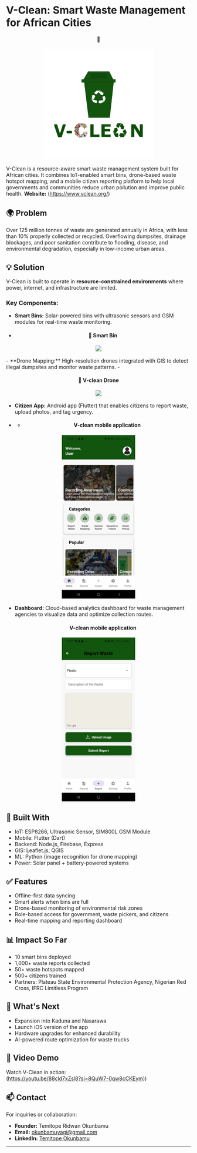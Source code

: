 # V-Clean: Smart Waste Management for African Cities
<h4 align="center">🔧</h4>
<p align="center">
  <img src="image/V Clean Logo 1.png" width="300"/>
</p>


V-Clean is a resource-aware smart waste management system built for African cities. It combines IoT-enabled smart bins, drone-based waste hotspot mapping, and a mobile citizen reporting platform to help local governments and communities reduce urban pollution and improve public health.
**Website:** (https://www.vclean.org/)  

## 🌍 Problem

Over 125 million tonnes of waste are generated annually in Africa, with less than 10% properly collected or recycled. Overflowing dumpsites, drainage blockages, and poor sanitation contribute to flooding, disease, and environmental degradation, especially in low-income urban areas.

## 💡 Solution

V-Clean is built to operate in **resource-constrained environments** where power, internet, and infrastructure are limited.

### Key Components:
- **Smart Bins:** Solar-powered bins with ultrasonic sensors and GSM modules for real-time waste monitoring.

- <h4 align="center">🔧 Smart Bin</h4>
<p align="center">
  <img src="image/NES00146.JPG" width="300"/>
</p>
- **Drone Mapping:** High-resolution drones integrated with GIS to detect illegal dumpsites and monitor waste patterns.
- <h4 align="center">🔧 V-clean Drone</h4>
<p align="center">
  <img src="Copy of NES00195.JPG" width="300"/>
</p>

- **Citizen App:** Android app (Flutter) that enables citizens to report waste, upload photos, and tag urgency.
- - <h4 align="center"> V-clean mobile application </h4>
<p align="center">
  <img src="image/vclean mobile application 3.jpg" width="200"/>
</p>
  
- **Dashboard:** Cloud-based analytics dashboard for waste management agencies to visualize data and optimize collection routes.
   <h4 align="center"> V-clean mobile application</h4>
<p align="center">
   <img src="image/vclean mobile application 2.jpg" width="200"/>
</p>
  

## 🔧 Built With

- IoT: ESP8266, Ultrasonic Sensor, SIM800L GSM Module
- Mobile: Flutter (Dart)
- Backend: Node.js, Firebase, Express
- GIS: Leaflet.js, QGIS
- ML: Python (image recognition for drone mapping)
- Power: Solar panel + battery-powered systems

## ✅ Features

- Offline-first data syncing
- Smart alerts when bins are full
- Drone-based monitoring of environmental risk zones
- Role-based access for government, waste pickers, and citizens
- Real-time mapping and reporting dashboard

## 📊 Impact So Far

- 10 smart bins deployed  
- 1,000+ waste reports collected  
- 50+ waste hotspots mapped  
- 500+ citizens trained  
- Partners: Plateau State Environmental Protection Agency, Nigerian Red Cross, IFRC Limitless Program

## 🚀 What's Next

- Expansion into Kaduna and Nasarawa
- Launch iOS version of the app
- Hardware upgrades for enhanced durability
- AI-powered route optimization for waste trucks

## 🎥 Video Demo

Watch V-Clean in action:  
(https://youtu.be/88cld7xZsl8?si=8QuW7-0qw8cCKEym))


## 📫 Contact

For inquiries or collaboration:
- **Founder:** Temitope Ridwan Okunbamu
- **Email:** okunbamuyagi@gmail.com
- **LinkedIn:** [Temitope Okunbamu](https://www.linkedin.com/in/okunbamu-temitope-122a37226/)

---

